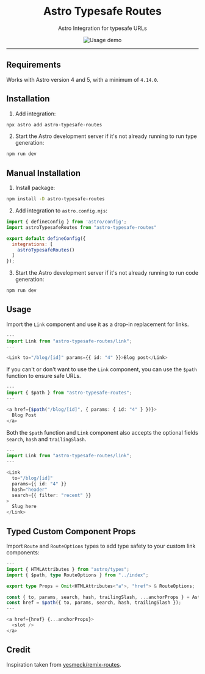 <h1 align="center">Astro Typesafe Routes</h1>
<p align="center">Astro Integration for typesafe URLs</p>

<div align="center">
  <img src="https://i.ibb.co/g3k4NfN/ezgif-4-b7d48fa603.gif" alt="Usage demo">
</div>

---
## Requirements
Works with Astro version 4 and 5, with a minimum of `4.14.0`.

## Installation
1. Add integration:
```bash
npx astro add astro-typesafe-routes
```
2. Start the Astro development server if it's not already running to run type generation:
```bash
npm run dev
```

## Manual Installation
1. Install package:
```sh
npm install -D astro-typesafe-routes
```
2. Add integration to `astro.config.mjs`:
```javascript
import { defineConfig } from 'astro/config';
import astroTypesafeRoutes from "astro-typesafe-routes"

export default defineConfig({
  integrations: [
    astroTypesafeRoutes()
  ]
});
```
3. Start the Astro development server if it's not already running to run code generation:
```bash
npm run dev
```


## Usage
Import the `Link` component and use it as a drop-in replacement for links.
```typescript
---
import Link from "astro-typesafe-routes/link";
---

<Link to="/blog/[id]" params={{ id: "4" }}>Blog post</Link>
```

If you can't or don't want to use the `Link` component, you can use the `$path` function to ensure safe URLs.
```typescript
---
import { $path } from "astro-typesafe-routes";
---

<a href={$path("/blog/[id]", { params: { id: "4" } })}>
  Blog Post
</a>
```

Both the `$path` function and `Link` component also accepts the optional fields `search`, `hash` and `trailingSlash`.

```typescript
---
import Link from "astro-typesafe-routes/link";
---

<Link
  to="/blog/[id]"
  params={{ id: "4" }}
  hash="header"
  search={{ filter: "recent" }}
>
  Slug here
</Link>
```

## Typed Custom Component Props
Import `Route` and `RouteOptions` types to add type safety to your custom link components:

```typescript
---
import { HTMLAttributes } from "astro/types";
import { $path, type RouteOptions } from "../index";

export type Props = Omit<HTMLAttributes<"a">, "href"> & RouteOptions;

const { to, params, search, hash, trailingSlash, ...anchorProps } = Astro.props;
const href = $path({ to, params, search, hash, trailingSlash });
---

<a href={href} {...anchorProps}>
  <slot />
</a>
```

## Credit
Inspiration taken from [yesmeck/remix-routes](https://github.com/yesmeck/remix-routes).